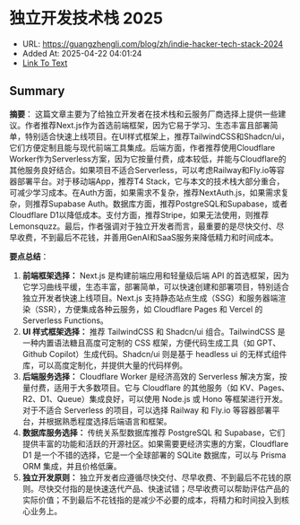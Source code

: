 # 独立开发技术栈 2025
- URL: https://guangzhengli.com/blog/zh/indie-hacker-tech-stack-2024
- Added At: 2025-04-22 04:01:24
- [Link To Text](2025-04-22-独立开发技术栈-2025_raw.md)

## Summary
**摘要**：
这篇文章主要为了给独立开发者在技术栈和云服务厂商选择上提供一些建议。作者推荐Next.js作为首选前端框架，因为它易于学习、生态丰富且部署简单，特别适合快速上线项目。在UI样式框架上，推荐TailwindCSS和Shadcn/ui，它们方便定制且能与现代前端工具集成。后端方面，作者推荐使用Cloudflare Worker作为Serverless方案，因为它按量付费，成本较低，并能与Cloudflare的其他服务良好结合。如果项目不适合Serverless，可以考虑Railway和Fly.io等容器部署平台。对于移动端App，推荐T4 Stack，它与本文的技术栈大部分重合，可减少学习成本。在Auth方面，如果需求不复杂，推荐NextAuth.js，如果需求复杂，则推荐Supabase Auth。数据库方面，推荐PostgreSQL和Supabase，或者Cloudflare D1以降低成本。支付方面，推荐Stripe，如果无法使用，则推荐Lemonsquzz。最后，作者强调对于独立开发者而言，最重要的是尽快交付、尽早收费，不到最后不花钱，并善用GenAI和SaaS服务来降低精力和时间成本。

**要点总结**：
1.  **前端框架选择：** Next.js 是构建前端应用和轻量级后端 API 的首选框架，因为它学习曲线平缓，生态丰富，部署简单，可以快速创建和部署项目，特别适合独立开发者快速上线项目。Next.js 支持静态站点生成（SSG）和服务器端渲染（SSR），方便集成各种云服务，如 Cloudflare Pages 和 Vercel 的 Serverless Functions。
2.  **UI 样式框架选择：** 推荐 TailwindCSS 和 Shadcn/ui 组合。TailwindCSS 是一种内置语法糖且高度可定制的 CSS 框架，方便代码生成工具（如 GPT、Github Copilot）生成代码。Shadcn/ui 则是基于 headless ui 的无样式组件库，可以高度定制化，并提供大量的代码样例。
3.  **后端服务选择：** Cloudflare Worker 是经济高效的 Serverless 解决方案，按量付费，适用于大多数项目。它与 Cloudflare 的其他服务（如 KV、Pages、R2、D1、Queue）集成良好，可以使用 Node.js 或 Hono 等框架进行开发。对于不适合 Serverless 的项目，可以选择 Railway 和 Fly.io 等容器部署平台，并根据熟悉程度选择后端语言和框架。
4.  **数据库服务选择：** 传统关系型数据库推荐 PostgreSQL 和 Supabase，它们提供丰富的功能和活跃的开源社区。如果需要更经济实惠的方案，Cloudflare D1 是一个不错的选择，它是一个全球部署的 SQLite 数据库，可以与 Prisma ORM 集成，并且价格低廉。
5.  **独立开发原则：** 独立开发者应遵循尽快交付、尽早收费、不到最后不花钱的原则。尽快交付指的是快速迭代产品、快速试错；尽早收费可以帮助评估产品的实际价值；不到最后不花钱指的是减少不必要的成本，将精力和时间投入到核心业务上。
